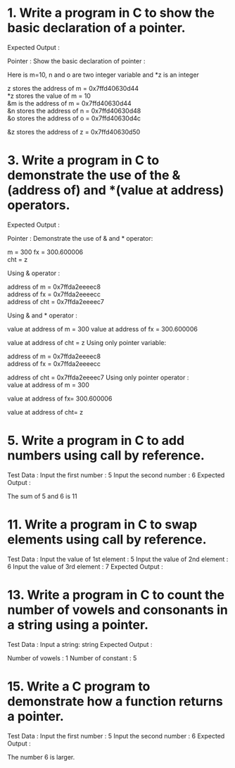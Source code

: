 # 1. Write a program in C to show the basic declaration of a pointer.
Expected Output :

Pointer : Show the basic declaration of pointer :

Here is m=10, n and o are two integer variable and *z is an integer

z stores the address of m  = 0x7ffd40630d44                                                         
*z stores the value of m = 10                                                          
&m is the address of m = 0x7ffd40630d44                                              
&n stores the address of n = 0x7ffd40630d48                                                                  
&o  stores the address of o = 0x7ffd40630d4c

&z stores the address of z = 0x7ffd40630d50 


# 3. Write a program in C to demonstrate the use of the &(address of) and *(value at address) operators.
Expected Output :

Pointer : Demonstrate the use of & and * operator:
           
 m = 300
 fx = 300.600006           
 cht = z
           
Using & operator :  


 address of m = 0x7ffda2eeeec8    
 address of fx = 0x7ffda2eeeecc                                               
 address of cht = 0x7ffda2eeeec7  
                                                                               
Using & and * operator :

value at address of m = 300
value at address of fx = 300.600006
                                  
value at address of cht = z
Using only pointer variable:

 address of m = 0x7ffda2eeeec8    
 address of fx = 0x7ffda2eeeecc

 address of cht = 0x7ffda2eeeec7
Using only pointer operator :                          
value at address of m = 300

value at address of fx= 300.600006

value at address of cht= z

# 5. Write a program in C to add numbers using call by reference.
Test Data :
Input the first number : 5
Input the second number : 6
Expected Output :

The sum of 5 and 6  is 11

# 11. Write a program in C to swap elements using call by reference.
Test Data :
Input the value of 1st element : 5
Input the value of 2nd element : 6
Input the value of 3rd element : 7
Expected Output :

# 13. Write a program in C to count the number of vowels and consonants in a string using a pointer.
Test Data :
Input a string: string
Expected Output :

Number of vowels : 1
Number of constant : 5

# 15. Write a C program to demonstrate how a function returns a pointer.
Test Data :
Input the first number : 5
Input the second number : 6
Expected Output :

 The number 6 is larger. 
